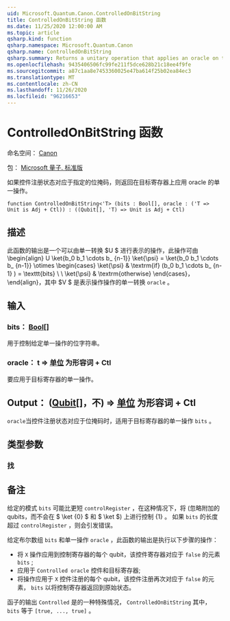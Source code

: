 ```yaml
---
uid: Microsoft.Quantum.Canon.ControlledOnBitString
title: ControlledOnBitString 函数
ms.date: 11/25/2020 12:00:00 AM
ms.topic: article
qsharp.kind: function
qsharp.namespace: Microsoft.Quantum.Canon
qsharp.name: ControlledOnBitString
qsharp.summary: Returns a unitary operation that applies an oracle on the target register if the control register state corresponds to a specified bit mask.
ms.openlocfilehash: 9435406506fc99fe211f5dce628b21c18ee4f9fe
ms.sourcegitcommit: a87c1aa8e7453360025e47ba614f25b02ea84ec3
ms.translationtype: MT
ms.contentlocale: zh-CN
ms.lasthandoff: 11/26/2020
ms.locfileid: "96216653"
---
```

# <a name="controlledonbitstring-function"></a>ControlledOnBitString 函数

命名空间： [Canon](xref:Microsoft.Quantum.Canon)

包： [Microsoft 量子. 标准版](https://nuget.org/packages/Microsoft.Quantum.Standard)


如果控件注册状态对应于指定的位掩码，则返回在目标寄存器上应用 oracle 的单一操作。

```qsharp
function ControlledOnBitString<'T> (bits : Bool[], oracle : ('T => Unit is Adj + Ctl)) : ((Qubit[], 'T) => Unit is Adj + Ctl)
```


## <a name="description"></a>描述

此函数的输出是一个可以由单一转换 $U $ 进行表示的操作，此操作可由 \begin{align} U \ket{b_0 b_1 \cdots b_ {n-1}} \ket{\psi} = \ket{b_0 b_1 \cdots b_ {n-1}} \otimes \begin{cases} \ket{\psi} & \textrm{if} (b_0 b_1 \cdots b_ {n-1} ) = \texttt{bits} \\ \\ \ket{\psi} & \textrm{otherwise} \end{cases}，\end{align}，其中 $V $ 是表示操作操作的单一转换 `oracle` 。

## <a name="input"></a>输入

### <a name="bits--bool"></a>bits： [Bool](xref:microsoft.quantum.lang-ref.bool)[]

用于控制给定单一操作的位字符串。


### <a name="oracle--t--unit--is-adj--ctl"></a>oracle： t => [单位](xref:microsoft.quantum.lang-ref.unit)  为形容词 + Ctl

要应用于目标寄存器的单一操作。



## <a name="output--qubitt--unit--is-adj--ctl"></a>Output： ([Qubit](xref:microsoft.quantum.lang-ref.qubit)[]，不) => [单位](xref:microsoft.quantum.lang-ref.unit)  为形容词 + Ctl

`oracle`当控件注册状态对应于位掩码时，适用于目标寄存器的单一操作 `bits` 。

## <a name="type-parameters"></a>类型参数

### <a name="t"></a>找



## <a name="remarks"></a>备注

给定的模式 `bits` 可能比更短 `controlRegister` ，在这种情况下，将 (忽略附加的 qubits，而不会在 $ \ket {0} $ 和 $ \ket $) 上进行控制 {1} 。
如果 `bits` 的长度超过 `controlRegister` ，则会引发错误。

给定布尔数组 `bits` 和单一操作 `oracle` ，此函数的输出是执行以下步骤的操作：

* 将 `X` 操作应用到控制寄存器的每个 qubit，该控件寄存器对应于 `false` 的元素 `bits` ;
* 应用于 `Controlled oracle` 控件和目标寄存器;
* 将操作应用于 `X` 控件注册的每个 qubit，该控件注册再次对应于 `false` 的元素， `bits` 以将控制寄存器返回到原始状态。

函子的输出 `Controlled` 是的一种特殊情况， `ControlledOnBitString` 其中， `bits` 等于 `[true, ..., true]` 。